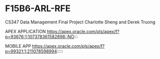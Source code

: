# F15B6-ARL-RFE
CS347 Data Management Final Project
Charlotte Sheng and Derek Truong

APEX APPLICATION 
https://apex.oracle.com/pls/apex/f?p=93676:1:107378361582898::NO:::

MOBILE APP
https://apex.oracle.com/pls/apex/f?p=99321:1:211078598994:::::
